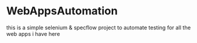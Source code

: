 # WebAppsAutomation

this is a simple selenium & specflow project to automate testing for all the web apps i have here

